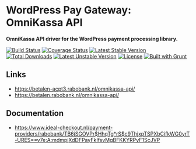 # WordPress Pay Gateway: OmniKassa API

**OmniKassa API driver for the WordPress payment processing library.**

[![Build Status](https://travis-ci.org/wp-pay-gateways/omnikassa.svg?branch=develop)](https://travis-ci.org/wp-pay-gateways/omnikassa-api)
[![Coverage Status](https://coveralls.io/repos/wp-pay-gateways/omnikassa/badge.svg?branch=master&service=github)](https://coveralls.io/github/wp-pay-gateways/omnikassa-api?branch=master)
[![Latest Stable Version](https://poser.pugx.org/wp-pay-gateways/omnikassa/v/stable.svg)](https://packagist.org/packages/wp-pay-gateways/omnikassa-api)
[![Total Downloads](https://poser.pugx.org/wp-pay-gateways/omnikassa/downloads.svg)](https://packagist.org/packages/wp-pay-gateways/omnikassa-api)
[![Latest Unstable Version](https://poser.pugx.org/wp-pay-gateways/omnikassa/v/unstable.svg)](https://packagist.org/packages/wp-pay-gateways/omnikassa-api)
[![License](https://poser.pugx.org/wp-pay-gateways/omnikassa/license.svg)](https://packagist.org/packages/wp-pay-gateways/omnikassa-api)
[![Built with Grunt](https://cdn.gruntjs.com/builtwith.svg)](http://gruntjs.com/)

## Links

*	https://betalen-acpt3.rabobank.nl/omnikassa-api/
*	https://betalen.rabobank.nl/omnikassa-api/

## Documentation

*	https://www.ideal-checkout.nl/payment-providers/rabobank/TB6jSGOVPr$HhqTg*rS$c9ThjxpTSPXbCifkWG0yrT-URES==v7e:A:mdmpjXdDFPayFkIfsvMgBFKKYRPyF1ScJVP
